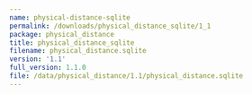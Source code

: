 ```yaml
---
name: physical-distance-sqlite
permalink: /downloads/physical_distance_sqlite/1_1
package: physical_distance
title: physical_distance_sqlite
filename: physical_distance.sqlite
version: '1.1'
full_version: 1.1.0
file: /data/physical_distance/1.1/physical_distance.sqlite
---
```

